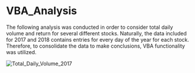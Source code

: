 # VBA_Analysis

The following analysis was conducted in order to consider total daily volume and return for several different stocks. Naturally, the data included for 2017 and 2018 contains entries for every day of the year for each stock. Therefore, to consolidate the data to make conclusions, VBA functionality was utilized. 

![Total_Daily_Volume_2017](https://user-images.githubusercontent.com/111781762/189008256-d2a12c2c-a2a0-48b4-8e5c-8556ece2bfc1.png)

